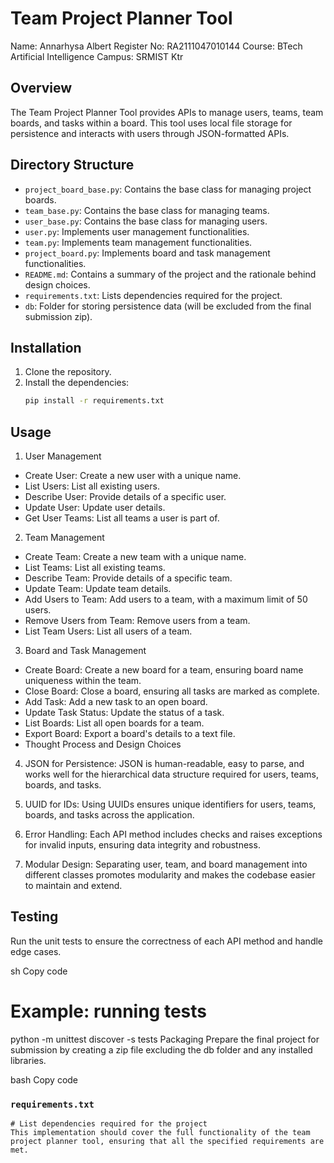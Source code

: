 # Team Project Planner Tool
Name: Annarhysa Albert
Register No: RA2111047010144
Course: BTech Artificial Intelligence
Campus: SRMIST Ktr

## Overview

The Team Project Planner Tool provides APIs to manage users, teams, team boards, and tasks within a board. This tool uses local file storage for persistence and interacts with users through JSON-formatted APIs.

## Directory Structure

- `project_board_base.py`: Contains the base class for managing project boards.
- `team_base.py`: Contains the base class for managing teams.
- `user_base.py`: Contains the base class for managing users.
- `user.py`: Implements user management functionalities.
- `team.py`: Implements team management functionalities.
- `project_board.py`: Implements board and task management functionalities.
- `README.md`: Contains a summary of the project and the rationale behind design choices.
- `requirements.txt`: Lists dependencies required for the project.
- `db`: Folder for storing persistence data (will be excluded from the final submission zip).

## Installation

1. Clone the repository.
2. Install the dependencies:
   ```sh
   pip install -r requirements.txt

## Usage
1. User Management
- Create User: Create a new user with a unique name.
- List Users: List all existing users.
- Describe User: Provide details of a specific user.
- Update User: Update user details.
- Get User Teams: List all teams a user is part of.

2. Team Management
- Create Team: Create a new team with a unique name.
- List Teams: List all existing teams.
- Describe Team: Provide details of a specific team.
- Update Team: Update team details.
- Add Users to Team: Add users to a team, with a maximum limit of 50 users.
- Remove Users from Team: Remove users from a team.
- List Team Users: List all users of a team.

3. Board and Task Management
- Create Board: Create a new board for a team, ensuring board name uniqueness within the team.
- Close Board: Close a board, ensuring all tasks are marked as complete.
- Add Task: Add a new task to an open board.
- Update Task Status: Update the status of a task.
- List Boards: List all open boards for a team.
- Export Board: Export a board's details to a text file.
- Thought Process and Design Choices

4. JSON for Persistence: JSON is human-readable, easy to parse, and works well for the hierarchical data structure required for users, teams, boards, and tasks.

5. UUID for IDs: Using UUIDs ensures unique identifiers for users, teams, boards, and tasks across the application.

6. Error Handling: Each API method includes checks and raises exceptions for invalid inputs, ensuring data integrity and robustness.

7. Modular Design: Separating user, team, and board management into different classes promotes modularity and makes the codebase easier to maintain and extend.

## Testing
Run the unit tests to ensure the correctness of each API method and handle edge cases.

sh
Copy code
# Example: running tests
python -m unittest discover -s tests
Packaging
Prepare the final project for submission by creating a zip file excluding the db folder and any installed libraries.

bash
Copy code

### `requirements.txt`

```text
# List dependencies required for the project
This implementation should cover the full functionality of the team project planner tool, ensuring that all the specified requirements are met.
